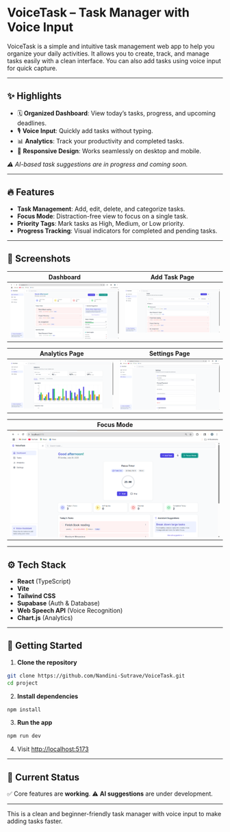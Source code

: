 # VoiceTask – Task Manager with Voice Input

VoiceTask is a simple and intuitive task management web app to help you organize your daily activities. It allows you to create, track, and manage tasks easily with a clean interface. You can also add tasks using voice input for quick capture.

---

## ✨ Highlights

* 🗓 **Organized Dashboard**: View today’s tasks, progress, and upcoming deadlines.
* 🎙 **Voice Input**: Quickly add tasks without typing.
* 📊 **Analytics**: Track your productivity and completed tasks.
* 📱 **Responsive Design**: Works seamlessly on desktop and mobile.

*⚠️ AI-based task suggestions are in progress and coming soon.*

---

## 🔥 Features

* **Task Management**: Add, edit, delete, and categorize tasks.
* **Focus Mode**: Distraction-free view to focus on a single task.
* **Priority Tags**: Mark tasks as High, Medium, or Low priority.
* **Progress Tracking**: Visual indicators for completed and pending tasks.

---

## 📸 Screenshots


| Dashboard                          | Add Task Page                    |
| ---------------------------------- | -------------------------------- |
| ![Dashboard](project/images/dashboard.png) | ![Add Task](project/images/task.png) |

| Analytics Page                     | Settings Page                    |
| ---------------------------------- | -------------------------------- |
| ![Analytics](project/images/Analytics.png) | ![Settings](project/images/settings.png) |

| Focus Mode                           |
| ------------------------------------ |
| ![Focus Mode](project/images/focus.png) |

---

## ⚙ Tech Stack

* **React** (TypeScript)
* **Vite**
* **Tailwind CSS**
* **Supabase** (Auth & Database)
* **Web Speech API** (Voice Recognition)
* **Chart.js** (Analytics)

---

## 🚀 Getting Started

1. **Clone the repository**

```bash
git clone https://github.com/Nandini-Sutrave/VoiceTask.git
cd project
```

2. **Install dependencies**

```bash
npm install
```

3. **Run the app**

```bash
npm run dev
```

4. Visit [http://localhost:5173](http://localhost:5173)

---

## 🚧 Current Status

✅ Core features are **working**.
⚠️ **AI suggestions** are under development.

---



This is a clean and beginner-friendly task manager with voice input to make adding tasks faster.


